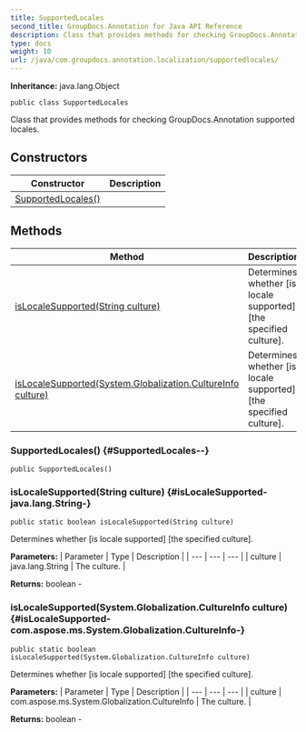 ```yaml
---
title: SupportedLocales
second_title: GroupDocs.Annotation for Java API Reference
description: Class that provides methods for checking GroupDocs.Annotation supported locales.
type: docs
weight: 10
url: /java/com.groupdocs.annotation.localization/supportedlocales/
---
```

**Inheritance:**
java.lang.Object
```
public class SupportedLocales
```

Class that provides methods for checking GroupDocs.Annotation supported locales.
## Constructors

| Constructor | Description |
| --- | --- |
| [SupportedLocales()](#SupportedLocales--) |  |
## Methods

| Method | Description |
| --- | --- |
| [isLocaleSupported(String culture)](#isLocaleSupported-java.lang.String-) | Determines whether [is locale supported] [the specified culture]. |
| [isLocaleSupported(System.Globalization.CultureInfo culture)](#isLocaleSupported-com.aspose.ms.System.Globalization.CultureInfo-) | Determines whether [is locale supported] [the specified culture]. |
### SupportedLocales() {#SupportedLocales--}
```
public SupportedLocales()
```


### isLocaleSupported(String culture) {#isLocaleSupported-java.lang.String-}
```
public static boolean isLocaleSupported(String culture)
```


Determines whether [is locale supported] [the specified culture].

**Parameters:**
| Parameter | Type | Description |
| --- | --- | --- |
| culture | java.lang.String | The culture. |

**Returns:**
boolean - 
### isLocaleSupported(System.Globalization.CultureInfo culture) {#isLocaleSupported-com.aspose.ms.System.Globalization.CultureInfo-}
```
public static boolean isLocaleSupported(System.Globalization.CultureInfo culture)
```


Determines whether [is locale supported] [the specified culture].

**Parameters:**
| Parameter | Type | Description |
| --- | --- | --- |
| culture | com.aspose.ms.System.Globalization.CultureInfo | The culture. |

**Returns:**
boolean - 
